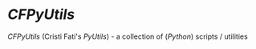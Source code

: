 # *CFPyUtils*
*CFPyUtils* (Cristi Fati's *PyUtils*) - a collection of (*Python*) scripts / utilities
